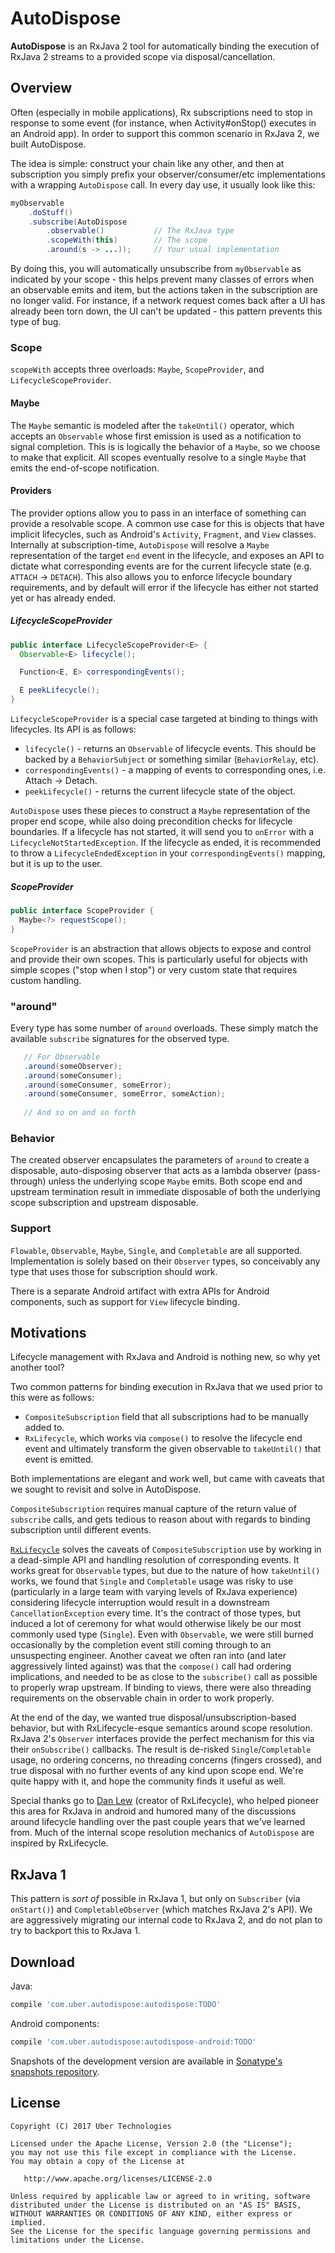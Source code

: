 AutoDispose
===========

**AutoDispose** is an RxJava 2 tool for automatically binding the execution of RxJava 2 streams to a 
provided scope via disposal/cancellation.

Overview
--------

Often (especially in mobile applications), Rx subscriptions need to stop in response to some event 
(for instance, when Activity#onStop() executes in an Android app). In order to support this common 
scenario in RxJava 2, we built AutoDispose.

The idea is simple: construct your chain like any other, and then at subscription you simply prefix your
observer/consumer/etc implementations with a wrapping `AutoDispose` call. In every day use, it 
 usually look like this: 

```java
myObservable
    .doStuff()
    .subscribe(AutoDispose
        .observable()           // The RxJava type
        .scopeWith(this)        // The scope
        .around(s -> ...));     // Your usual implementation
```

By doing this, you will automatically unsubscribe from `myObservable` as indicated by your 
scope - this helps prevent many classes of errors when an observable emits and item, but the actions 
taken in the subscription are no longer valid. For instance, if a network request comes back after a
 UI has already been torn down, the UI can't be updated - this pattern prevents this type of bug.

### Scope

`scopeWith` accepts three overloads: `Maybe`, `ScopeProvider`, and `LifecycleScopeProvider`. 


#### Maybe 

The `Maybe` semantic is modeled after the `takeUntil()` operator, which accepts an `Observable` 
whose first emission is used as a notification to signal completion. This is is logically the 
behavior of a `Maybe`, so we choose to make that explicit. All scopes eventually resolve to a single
`Maybe` that emits the end-of-scope notification.

#### Providers

The provider options allow you to pass in an interface of something can provide a resolvable scope. 
A common use case for this is objects that have implicit lifecycles, such as Android's `Activity`, 
`Fragment`, and `View` classes. Internally at subscription-time, `AutoDispose` will resolve
a `Maybe` representation of the target `end` event in the lifecycle, and exposes an API to dictate what
corresponding events are for the current lifecycle state (e.g. `ATTACH` -> `DETACH`). This also allows
you to enforce lifecycle boundary requirements, and by default will error if the lifecycle has either
not started yet or has already ended.

##### LifecycleScopeProvider

```java
public interface LifecycleScopeProvider<E> {
  Observable<E> lifecycle();

  Function<E, E> correspondingEvents();

  E peekLifecycle();
}
```

`LifecycleScopeProvider` is a special case targeted at binding to things with lifecycles. Its API is
as follows:
  - `lifecycle()` - returns an `Observable` of lifecycle events. This should be backed by a `BehaviorSubject`
  or something similar (`BehaviorRelay`, etc).
  - `correspondingEvents()` - a mapping of events to corresponding ones, i.e. Attach -> Detach.
  - `peekLifecycle()` - returns the current lifecycle state of the object.

`AutoDispose` uses these pieces to construct a `Maybe` representation of the proper end scope, while
also doing precondition checks for lifecycle boundaries. If a lifecycle has not started, it will send 
you to `onError` with a `LifecycleNotStartedException`. If the lifecycle as ended, it is recommended to
throw a `LifecycleEndedException` in your `correspondingEvents()` mapping, but it is up to the user.

##### ScopeProvider

```java
public interface ScopeProvider {
  Maybe<?> requestScope();
}
```

`ScopeProvider` is an abstraction that allows objects to expose and control and provide their own scopes.
This is particularly useful for objects with simple scopes ("stop when I stop") or very custom state
that requires custom handling.

### "around"

Every type has some number of `around` overloads. These simply match the available `subscribe` signatures
for the observed type.

```java
   // For Observable
   .around(someObserver);
   .around(someConsumer);
   .around(someConsumer, someError);
   .around(someConsumer, someError, someAction);
 
   // And so on and so forth
```

### Behavior

The created observer encapsulates the parameters of `around` to create a disposable, auto-disposing
observer that acts as a lambda observer (pass-through) unless the underlying scope `Maybe` emits.
Both scope end and upstream termination result in immediate disposable of both the underlying scope
subscription and upstream disposable.

### Support

`Flowable`, `Observable`, `Maybe`, `Single`, and `Completable` are all supported. Implementation is solely
based on their `Observer` types, so conceivably any type that uses those for subscription should work.

There is a separate Android artifact with extra APIs for Android components, such as support for `View`
lifecycle binding.

## Motivations

Lifecycle management with RxJava and Android is nothing new, so why yet another tool?

Two common patterns for binding execution in RxJava that we used prior to this were as follows:

* `CompositeSubscription` field that all subscriptions had to be manually added to.
* `RxLifecycle`, which works via `compose()` to resolve the lifecycle end event and ultimately transform the
given observable to `takeUntil()` that event is emitted.

Both implementations are elegant and work well, but came with caveats that we sought to revisit and solve
in AutoDispose. 

`CompositeSubscription` requires manual capture of the return value of `subscribe` calls, and
gets tedious to reason about with regards to binding subscription until different events.

[`RxLifecycle`][rxlifecycle] solves the caveats of `CompositeSubscription` use by working in a dead-simple API and handling
resolution of corresponding events. It works great for `Observable` types, but due to the nature of 
how `takeUntil()` works, we found that `Single` and `Completable` usage was risky to use (particularly in a 
 large team with varying levels of RxJava experience) considering lifecycle interruption would result
in a downstream `CancellationException` every time. It's the contract of those types, but induced a lot of
ceremony for what would otherwise likely be our most commonly used type (`Single`). Even with `Observable`,
we were still burned occasionally by the completion event still coming through to an unsuspecting engineer.
Another caveat we often ran into (and later aggressively linted against) was that the `compose()` call had
ordering implications, and needed to be as close to the `subscribe()` call as possible to properly wrap upstream.
If binding to views, there were also threading requirements on the observable chain in order to work properly.
 

At the end of the day, we wanted true disposal/unsubscription-based behavior, but with RxLifecycle-esque
semantics around scope resolution. RxJava 2's `Observer` interfaces provide the perfect mechanism for
 this via their `onSubscribe()` callbacks. The result is de-risked `Single`/`Completable` usage, no ordering
 concerns, no threading concerns (fingers crossed), and true disposal with no further events of any kind
 upon scope end. We're quite happy with it, and hope the community finds it useful as well.
 
Special thanks go to [Dan Lew][dan] (creator of RxLifecycle), who helped pioneer this area for RxJava 
 in android and humored many of the discussions around lifecycle handling over the past couple years 
 that we've learned from. Much of the internal scope resolution mechanics of `AutoDispose` are 
 inspired by RxLifecycle.
 
## RxJava 1

This pattern is *sort of* possible in RxJava 1, but only on `Subscriber` (via `onStart()`) and 
`CompletableObserver` (which matches RxJava 2's API). We are aggressively migrating our internal code
 to RxJava 2, and do not plan to try to backport this to RxJava 1.

Download
--------

Java:
```gradle
compile 'com.uber.autodispose:autodispose:TODO'
```

Android components:
```gradle
compile 'com.uber.autodispose:autodispose-android:TODO'
```

Snapshots of the development version are available in [Sonatype's snapshots repository][snapshots].

License
-------

    Copyright (C) 2017 Uber Technologies

    Licensed under the Apache License, Version 2.0 (the "License");
    you may not use this file except in compliance with the License.
    You may obtain a copy of the License at

       http://www.apache.org/licenses/LICENSE-2.0

    Unless required by applicable law or agreed to in writing, software
    distributed under the License is distributed on an "AS IS" BASIS,
    WITHOUT WARRANTIES OR CONDITIONS OF ANY KIND, either express or implied.
    See the License for the specific language governing permissions and
    limitations under the License.

 [rxlifecycle]: https://github.com/trello/RxLifecycle/
 [dan]: https://twitter.com/danlew42
 [snapshots]: https://oss.sonatype.org/content/repositories/snapshots/
